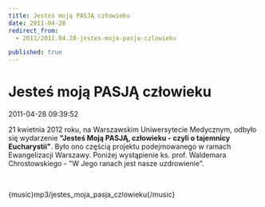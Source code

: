 ```yaml
---
title: Jesteś moją PASJĄ człowieku
date: 2011-04-28
redirect_from: 
  - 2011/2011.04.28-jestes-moja-pasja-czlowieku

published: true
---
```




# Jesteś moją PASJĄ człowieku

<time>2011-04-28 09:39:52</time>


21 kwietnia 2012 roku, na Warszawskim Uniwersytecie Medycznym, odbyło się wydarzenie **"Jesteś Moją PASJĄ, człowieku - czyli o tajemnicy Eucharystii"**. Było ono częścią projektu podejmowanego w ramach Ewangelizacji Warszawy. 
Poniżej wystąpienie&nbsp;ks. prof. Waldemara Chrostowskiego -&nbsp;"W Jego ranach jest nasze uzdrowienie".


 


{music}mp3/jestes_moja_pasja_czlowieku{/music}


 


<!--{{json:{"created_date":"2011-04-28 09:39:52","publish_down":"0000-00-00 00:00:00","id":"1104"}}}-->